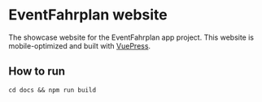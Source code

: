 # EventFahrplan website

The showcase website for the EventFahrplan app project.
This website is mobile-optimized and built with [VuePress](https://vuepress.vuejs.org).

## How to run

```
cd docs && npm run build
```
